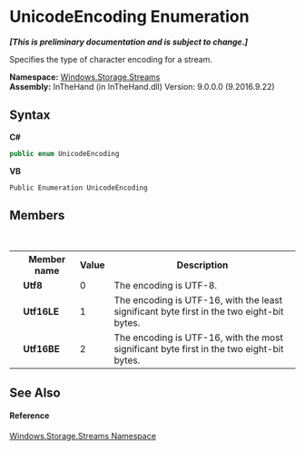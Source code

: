 # UnicodeEncoding Enumeration
 _**\[This is preliminary documentation and is subject to change.\]**_

Specifies the type of character encoding for a stream.

**Namespace:**&nbsp;<a href="N_Windows_Storage_Streams">Windows.Storage.Streams</a><br />**Assembly:**&nbsp;InTheHand (in InTheHand.dll) Version: 9.0.0.0 (9.2016.9.22)

## Syntax

**C#**<br />
``` C#
public enum UnicodeEncoding
```

**VB**<br />
``` VB
Public Enumeration UnicodeEncoding
```


## Members
&nbsp;<table><tr><th></th><th>Member name</th><th>Value</th><th>Description</th></tr><tr><td /><td target="F:Windows.Storage.Streams.UnicodeEncoding.Utf8">**Utf8**</td><td>0</td><td>The encoding is UTF-8.</td></tr><tr><td /><td target="F:Windows.Storage.Streams.UnicodeEncoding.Utf16LE">**Utf16LE**</td><td>1</td><td>The encoding is UTF-16, with the least significant byte first in the two eight-bit bytes.</td></tr><tr><td /><td target="F:Windows.Storage.Streams.UnicodeEncoding.Utf16BE">**Utf16BE**</td><td>2</td><td>The encoding is UTF-16, with the most significant byte first in the two eight-bit bytes.</td></tr></table>

## See Also


#### Reference
<a href="N_Windows_Storage_Streams">Windows.Storage.Streams Namespace</a><br />